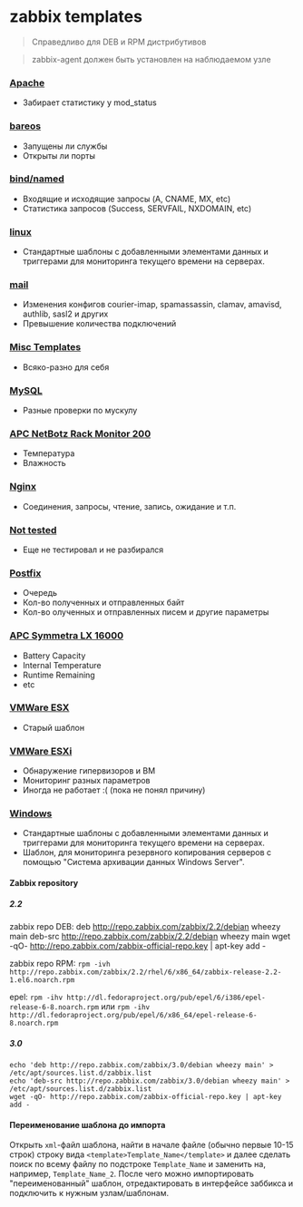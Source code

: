 # zabbix templates 

> Справедливо для DEB и RPM дистрибутивов

> zabbix-agent должен быть установлен на наблюдаемом узле

### [Apache](https://github.com/angel2s2/zabbix/tree/master/apache)
* Забирает статистику у mod_status

### [bareos](https://github.com/angel2s2/zabbix/tree/master/bareos)
* Запущены ли службы
* Открыты ли порты

### [bind/named](https://github.com/angel2s2/zabbix/tree/master/bind)
* Входящие и исходящие запросы (A, CNAME, MX, etc)
* Статистика запросов (Success, SERVFAIL, NXDOMAIN, etc)

### [linux](https://github.com/angel2s2/zabbix/tree/master/linux)
* Стандартные шаблоны с добавленными элементами данных и триггерами для мониторинга текущего времени на серверах.

### [mail](https://github.com/angel2s2/zabbix/tree/master/mail)
* Изменения конфигов courier-imap, spamassassin, clamav, amavisd, authlib, sasl2 и других
* Превышение количества подключений

### [Misc Templates](https://github.com/angel2s2/zabbix/tree/master/misc_templates)
* Всяко-разно для себя

### [MySQL](https://github.com/angel2s2/zabbix/tree/master/mysql)
* Разные проверки по мускулу

### [APC NetBotz Rack Monitor 200](https://github.com/angel2s2/zabbix/tree/master/netbotz_rack_monitor_200)
* Температура
* Влажность

### [Nginx](https://github.com/angel2s2/zabbix/tree/master/nginx)
* Соединения, запросы, чтение, запись, ожидание и т.п.

### [Not tested](https://github.com/angel2s2/zabbix/tree/master/not_tested)
* Еще не тестировал и не разбирался

### [Postfix](https://github.com/angel2s2/zabbix/tree/master/postfix)
* Очередь
* Кол-во полученных и отправленных байт
* Кол-во олученных и отправленных писем и другие параметры

### [APC Symmetra LX 16000](https://github.com/angel2s2/zabbix/tree/master/symmetra_lx)
* Battery Capacity
* Internal Temperature
* Runtime Remaining
* etc

### [VMWare ESX](https://github.com/angel2s2/zabbix/tree/master/vmware_esx)
* Старый шаблон

### [VMWare ESXi](https://github.com/angel2s2/zabbix/tree/master/vmware_esxi)
* Обнаружение гипервизоров и ВМ
* Мониторинг разных параметров
* Иногда не работает :( (пока не понял причину)

### [Windows](https://github.com/angel2s2/zabbix/tree/master/windows)
* Стандартные шаблоны с добавленными элементами данных и триггерами для мониторинга текущего времени на серверах.
* Шаблон, для мониторинга резервного копирования серверов с помощью "Система архивации данных Windows Server".


#### Zabbix repository
##### 2.2
zabbix repo DEB:
    deb http://repo.zabbix.com/zabbix/2.2/debian wheezy main
    deb-src http://repo.zabbix.com/zabbix/2.2/debian wheezy main
    wget -qO- http://repo.zabbix.com/zabbix-official-repo.key | apt-key add -

zabbix repo RPM: `rpm -ivh http://repo.zabbix.com/zabbix/2.2/rhel/6/x86_64/zabbix-release-2.2-1.el6.noarch.rpm`

epel: `rpm -ihv http://dl.fedoraproject.org/pub/epel/6/i386/epel-release-6-8.noarch.rpm` или `rpm -ihv http://dl.fedoraproject.org/pub/epel/6/x86_64/epel-release-6-8.noarch.rpm`

##### 3.0
    echo 'deb http://repo.zabbix.com/zabbix/3.0/debian wheezy main' > /etc/apt/sources.list.d/zabbix.list
    echo 'deb-src http://repo.zabbix.com/zabbix/3.0/debian wheezy main' > /etc/apt/sources.list.d/zabbix.list
    wget -qO- http://repo.zabbix.com/zabbix-official-repo.key | apt-key add -


#### Переименование шаблона до импорта
Открыть `xml`-файл шаблона, найти в начале файле (обычно первые 10-15 строк) строку вида `<template>Template_Name</template>` и далее сделать поиск по всему файлу по подстроке `Template_Name` и заменить на, например, `Template_Name_2`. После чего можно импортировать "переименованный" шаблон, отредактировать в интерфейсе заббикса и подключить к нужным узлам/шаблонам.


